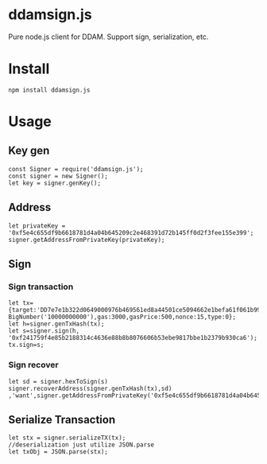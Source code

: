# ddamsign.js

Pure node.js client for DDAM.
Support sign, serialization, etc.

# Install 
    npm install ddamsign.js

# Usage 

## Key gen 
 
    const Signer = require('ddamsign.js');
    const signer = new Signer();
    let key = signer.genKey();

## Address 
 
    let privateKey = '0xf5e4c655df9b6618781d4a04b645209c2e468391d72b145ff0d2f3fee155e399'; 
    signer.getAddressFromPrivateKey(privateKey);

## Sign  
### Sign transaction  
   
    let tx={target:'DD7e7e1b322d0649000976b469561ed8a44501ce5094662e1befa61f061b991752',value:new BigNumber('10000000000'),gas:3000,gasPrice:500,nonce:15,type:0};
    let h=signer.genTxHash(tx);
    let s=signer.sign(h, '0xf241759f4e85b2188314c4636e88b8b8076606b53ebe9817bbe1b2379b930ca6');
    tx.sign=s;

### Sign recover  

    let sd = signer.hexToSign(s)
    signer.recoverAddress(signer.genTxHash(tx),sd) ,'want',signer.getAddressFromPrivateKey('0xf5e4c655df9b6618781d4a04b645209c2e468391d72b145ff0d2f3fee155e399')
   

## Serialize Transaction

    let stx = signer.serializeTX(tx);
    //deserialization just utilize JSON.parse
    let txObj = JSON.parse(stx);



